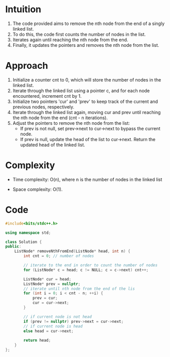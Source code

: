 # Intuition
<!-- Describe your first thoughts on how to solve this problem. -->
1. The code provided aims to remove the nth node from the end of a singly linked list. 
2. To do this, the code first counts the number of nodes in the list.
3. Iterates again until reaching the nth node from the end.
4. Finally, it updates the pointers and removes the nth node from the list.

# Approach
<!-- Describe your approach to solving the problem. -->
1. Initialize a counter cnt to 0, which will store the number of nodes in the linked list.
2. Iterate through the linked list using a pointer c, and for each node encountered, increment cnt by 1.
3. Initialize two pointers 'cur' and 'prev' to keep track of the current and previous nodes, respectively.
4. Iterate through the linked list again, moving cur and prev until reaching the nth node from the end (cnt - n iterations).
5. Adjust the pointers to remove the nth node from the list:
    - If prev is not null, set prev->next to cur->next to bypass the current node.
    - If prev is null, update the head of the list to cur->next.
Return the updated head of the linked list.
# Complexity
- Time complexity: O(n), where n is the number of nodes in the linked list
<!-- Add your time complexity here, e.g. $$O(n)$$ -->

- Space complexity: O(1).
<!-- Add your space complexity here, e.g. $$O(n)$$ -->

# Code
``` cpp
#include<bits/stdc++.h>

using namespace std;

class Solution {
public:
    ListNode* removeNthFromEnd(ListNode* head, int n) {
        int cnt = 0; // number of nodes

        // iterate to the end in order to count the number of nodes
        for (ListNode* c = head; c != NULL; c = c->next) cnt++;

        ListNode* cur = head;
        ListNode* prev = nullptr;
        // iterate until nth node from the end of the lis
        for (int i = 0; i < cnt - n; ++i) {
            prev = cur;
            cur = cur->next;
        }

        // if current node is not head
        if (prev != nullptr) prev->next = cur->next;
        // if current node is head
        else head = cur->next;
        
        return head;       
    }
};
```